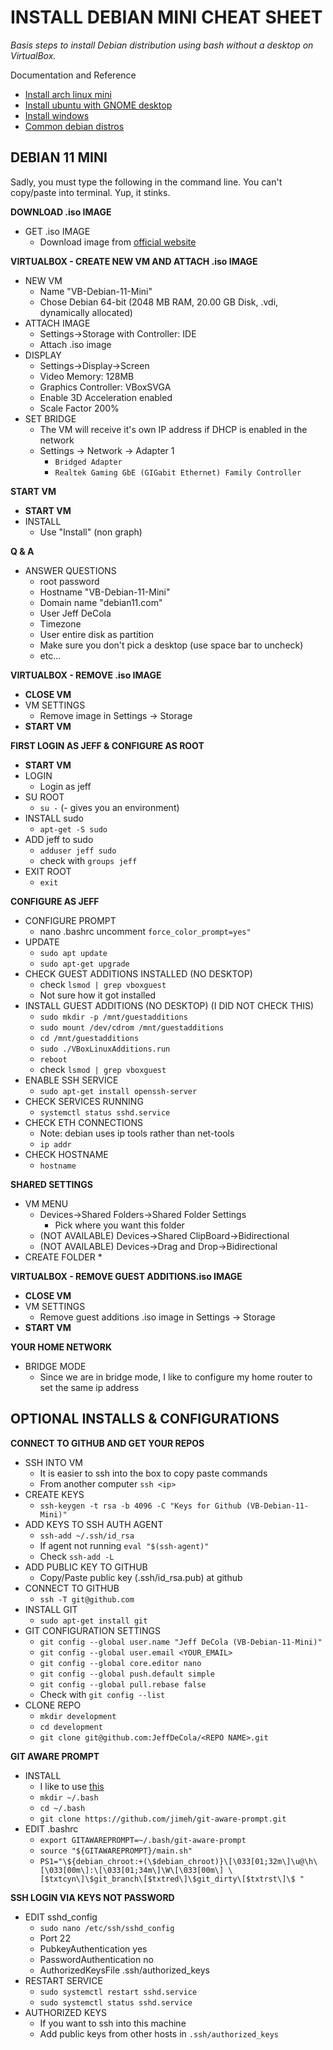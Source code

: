 # INSTALL DEBIAN MINI CHEAT SHEET

_Basis steps to install Debian distribution using bash without a desktop on VirtualBox._

Documentation and Reference

* [Install arch linux mini](https://github.com/JeffDeCola/my-cheat-sheets/blob/master/software/development/development-environments/virtualbox-cheat-sheet/install-arch-linux-mini.md)
* [Install ubuntu with GNOME desktop](https://github.com/JeffDeCola/my-cheat-sheets/blob/master/software/development/development-environments/virtualbox-cheat-sheet/install-ubuntu-with-gnome-desktop.md)
* [Install windows](https://github.com/JeffDeCola/my-cheat-sheets/blob/master/software/development/development-environments/virtualbox-cheat-sheet/install-windows.md)
* [Common debian distros](https://github.com/JeffDeCola/my-cheat-sheets/tree/master/software/development/operating-systems/linux/common-distributions-cheat-sheet)

## DEBIAN 11 MINI

Sadly, you must type the following in the command line. You can't copy/paste into terminal.
Yup, it stinks.

**DOWNLOAD .iso IMAGE**

* GET .iso IMAGE
  * Download image from [official website](https://www.debian.org/distrib/)

**VIRTUALBOX - CREATE NEW VM AND ATTACH .iso IMAGE**  

* NEW VM
  * Name "VB-Debian-11-Mini"
  * Chose Debian 64-bit (2048 MB RAM, 20.00 GB Disk, .vdi, dynamically allocated)
* ATTACH IMAGE
  * Settings->Storage with Controller: IDE
  * Attach .iso image
* DISPLAY
  * Settings->Display->Screen
  * Video Memory: 128MB
  * Graphics Controller: VBoxSVGA
  * Enable 3D Acceleration enabled
  * Scale Factor 200%
* SET BRIDGE
  * The VM will receive it's own IP address if DHCP is enabled in the network
  * Settings -> Network -> Adapter 1
    * `Bridged Adapter`
    * `Realtek Gaming GbE (GIGabit Ethernet) Family Controller`

**START VM**

* **START VM**
* INSTALL
  * Use "Install" (non graph)

**Q & A**
  
* ANSWER QUESTIONS  
  * root password
  * Hostname "VB-Debian-11-Mini"
  * Domain name "debian11.com"
  * User Jeff DeCola
  * Timezone
  * User entire disk as partition
  * Make sure you don't pick a desktop (use space bar to uncheck)
  * etc...

**VIRTUALBOX - REMOVE .iso IMAGE**

* **CLOSE VM**
* VM SETTINGS  
  * Remove image in Settings -> Storage
* **START VM**

**FIRST LOGIN AS JEFF & CONFIGURE AS ROOT**

* **START VM**
* LOGIN
  * Login as jeff
* SU ROOT
  * `su -` (- gives you an environment)
* INSTALL sudo
  * `apt-get -S sudo`
* ADD jeff to sudo
  * `adduser jeff sudo`
  * check with `groups jeff`
* EXIT ROOT
  * `exit`

**CONFIGURE AS JEFF**

* CONFIGURE PROMPT
  * nano .bashrc uncomment `force_color_prompt=yes"`  
* UPDATE
  * `sudo apt update`
  * `sudo apt-get upgrade`
* CHECK GUEST ADDITIONS INSTALLED (NO DESKTOP)
  * check `lsmod | grep vboxguest`
  * Not sure how it got installed
* INSTALL GUEST ADDITIONS (NO DESKTOP) (I DID NOT CHECK THIS)
  * `sudo mkdir -p /mnt/guestadditions`
  * `sudo mount /dev/cdrom /mnt/guestadditions`
  * `cd /mnt/guestadditions`
  * `sudo ./VBoxLinuxAdditions.run`
  * `reboot`
  * check `lsmod | grep vboxguest`
* ENABLE SSH SERVICE
  * `sudo apt-get install openssh-server`
* CHECK SERVICES RUNNING
  * `systemctl status sshd.service`
* CHECK ETH CONNECTIONS
  * Note: debian uses ip tools rather than net-tools
  * `ip addr`
* CHECK HOSTNAME
  * `hostname`

**SHARED SETTINGS**

* VM MENU
  * Devices->Shared Folders->Shared Folder Settings
    * Pick where you want this folder
  * (NOT AVAILABLE) Devices->Shared ClipBoard->Bidirectional
  * (NOT AVAILABLE) Devices->Drag and Drop->Bidirectional
* CREATE FOLDER
  *

**VIRTUALBOX - REMOVE GUEST ADDITIONS.iso IMAGE**

* **CLOSE VM**
* VM SETTINGS
  * Remove guest additions .iso image in Settings -> Storage
* **START VM**

**YOUR HOME NETWORK**

* BRIDGE MODE
  * Since we are in bridge mode, I like to configure my home router to set the same ip address

## OPTIONAL INSTALLS & CONFIGURATIONS

**CONNECT TO GITHUB AND GET YOUR REPOS**

* SSH INTO VM
  * It is easier to ssh into the box to copy paste commands
  * From another computer `ssh <ip>`
* CREATE KEYS
  * `ssh-keygen -t rsa -b 4096 -C "Keys for Github (VB-Debian-11-Mini)"`
* ADD KEYS TO SSH AUTH AGENT  
  * `ssh-add ~/.ssh/id_rsa`
  * If agent not running `eval "$(ssh-agent)"`
  * Check `ssh-add -L`
* ADD PUBLIC KEY TO GITHUB
  * Copy/Paste public key (.ssh/id_rsa.pub) at github
* CONNECT TO GITHUB
  * `ssh -T git@github.com`
* INSTALL GIT
  * `sudo apt-get install git`
* GIT CONFIGURATION SETTINGS
  * `git config --global user.name "Jeff DeCola (VB-Debian-11-Mini)"`
  * `git config --global user.email <YOUR_EMAIL>`
  * `git config --global core.editor nano`
  * `git config --global push.default simple`
  * `git config --global pull.rebase false`
  * Check with `git config --list`
* CLONE REPO
  * `mkdir development`
  * `cd development`
  * `git clone git@github.com:JeffDeCola/<REPO NAME>.git`

**GIT AWARE PROMPT**

* INSTALL
  * I like to use [this](https://github.com/jimeh/git-aware-prompt)
  * `mkdir ~/.bash`
  * `cd ~/.bash`
  * `git clone https://github.com/jimeh/git-aware-prompt.git`
* EDIT .bashrc
  * `export GITAWAREPROMPT=~/.bash/git-aware-prompt`
  * `source "${GITAWAREPROMPT}/main.sh"`
  * `PS1="\${debian_chroot:+(\$debian_chroot)}\[\033[01;32m\]\u@\h\[\033[00m\]:\[\033[01;34m\]\W\[\033[00m\] \[$txtcyn\]\$git_branch\[$txtred\]\$git_dirty\[$txtrst\]\$ "`

**SSH LOGIN VIA KEYS NOT PASSWORD**

* EDIT sshd_config
  * `sudo nano /etc/ssh/sshd_config`
  * Port 22
  * PubkeyAuthentication yes
  * PasswordAuthentication no
  * AuthorizedKeysFile .ssh/authorized_keys
* RESTART SERVICE  
  * `sudo systemctl restart sshd.service`
  * `sudo systemctl status sshd.service`
* AUTHORIZED KEYS
  * If you want to ssh into this machine
  * Add public keys from other hosts in `.ssh/authorized_keys`
